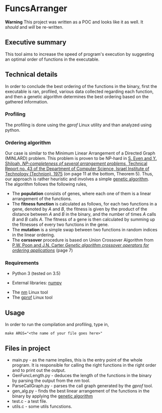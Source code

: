 # FuncsArranger

**Warning** This project was written as a POC and looks like it as well. It *should* and *will* be re-written.

## Executive summary
This tool aims to increase the speed of program's execution by suggesting an optimal order of functions in the executable.

## Technical details
In order to conclude the best ordering of the functions in the binary, first the executable is ran, profiled, various data collected regarding each function, and then a genetic algorithm determines the best ordering based on the gathered information.

### Profiling
The profiling is done using the *gprof* Linux utility and than analyzed using python. 

### Ordering algorithm
Our case is similar to the Minimum Linear Arrangement of a Directed Graph (MINLARD) problem. This problem is proven to be NP-hard in [S. Even and Y. Shiloah, *NP-completeness of several arrangement problems*, Technical Report no. 43 of the Department of Computer Science, Israel Institute of Technology (Technion), 1975](http://www.cs.technion.ac.il/users/wwwb/cgi-bin/tr-get.cgi/1975/CS/CS0043.pdf) (on page 11 at the bottom, Theorem 5). Thus, our approach is rather heuristic and involves a simple [genetic algorithm](https://en.wikipedia.org/wiki/Genetic_algorithm). The algorithm follows the following rules,
* The **population** consists of genes, where each one of them is a linear arrangement of the functions. 
* The **fitness function** is calculated as follows, for each two functions in a gene, denoted by *A* and *B*, the fitness is given by the product of the distance between *A* and *B* in the binary, and the number of times *A* calls *B* and *B* calls *A*. The fitness of a gene is then calculated by summing up the fitnesses of every two functions in the gene.
* The **mutation** is a simple swap between two functions in random indices in the linear ordering.
* The **corssover** procedure is based on Union Crossover Algorithm from [P.W. Poon and J.N. Carter *Genetic algorithm crossover operators for ordering applications*](http://www.sciencedirect.com/science/article/pii/0305054893E0024N) (page 7)

### Requirements
 * Python 3 (tested on 3.5)
  - External libraries: [numpy](http://www.numpy.org/)
 * The [nm](https://linux.die.net/man/1/nm) Linux tool
 * The [gprof](https://linux.die.net/man/1/gprof) Linux tool

## Usage
In order to run the compilation and profiling, type in,
```
make ARGS="<the name of your file goes here>"
```

## Files in project
* main.py - as the name implies, this is the entry point of the whole program. It is responsible for calling the right functions in the right order and to print out the output.
* GenFuncLength.py - deduces the length of the functions in the binary by parsing the output from the *nm* tool.
* ParseCallGraph.py - parses the call graph generated by the *gprof* tool.
* gen_alg.py - finds the best linear arrangement of the functions in the binary by applying the [genetic algorithm](#ordering-algorithm) 
* test.c - a test file.
* utils.c - some utils funcstions.
